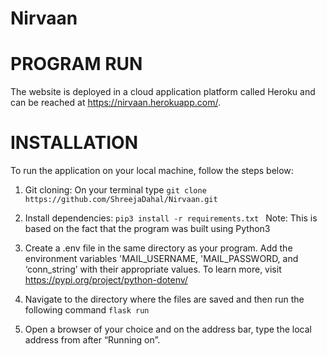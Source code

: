 # Nirvaan
# PROGRAM RUN
The website is deployed in a cloud application platform called Heroku and can be reached at https://nirvaan.herokuapp.com/. 

# INSTALLATION 
To run the application on your local machine, follow the steps below:
1. Git cloning: On your terminal type
	```git clone https://github.com/ShreejaDahal/Nirvaan.git```
2. Install dependencies: 
```pip3 install -r requirements.txt ```
Note: This is based on the fact that the program was built using Python3
3. Create a .env file in the same directory as your program. 
Add the environment variables 'MAIL_USERNAME, 'MAIL_PASSWORD, and ‘conn_string’ with their appropriate values. To learn more, visit https://pypi.org/project/python-dotenv/

4. Navigate to the directory where the files are saved and then run the following command
   ```flask run```

5. Open a browser of your choice and on the address bar, type the local address from after “Running on”. 
